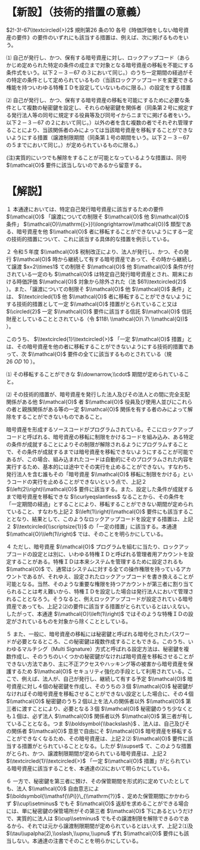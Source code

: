 # 【新設】（技術的措置の意義）

$2!-3!-67\\textcircled{>}2$ 規則第26 条の10 各号｟時価評価をしない暗号資産の要件｠の要件のいずれにも該当する措置は、例えば、次に掲げるものをいう。

⑴ 自己が発行し、かつ、保有する暗号資産に対し、ロックアップコード（あらかじめ定められた特定の条件の成立まで対象となる暗号資産の移転を不能にする条件式をいう。以下２－３－67 の３において同じ。）のうち一定期間の経過がその特定の条件として定められているもの（当該ロックアップコードを変更できる権能を持ついわゆる特権ＩＤを設定していないものに限る。）の設定をする措置

⑵ 自己が発行し、かつ、保有する暗号資産の移転を可能にするために必要な条件として複数の秘密鍵を設定し、それらの秘密鍵を関係者（同条第２号に規定する発行法人等の同号に規定する役員等及び同号イからニまでに掲げる者をいう。以下２－３－67 の２において同じ。）以外の者を含む複数の者でそれぞれ管理することにより、当該関係者のみによっては当該暗号資産を移転することができないようにする措置（譲渡制限期間（同条第１号の期間をいう。以下２－３－67 の５までにおいて同じ。）が定められているものに限る。）

(注)実質的にいつでも解除をすることが可能となっているような措置は、同号 $\\mathcal{O}$ 要件に該当しないのであるから留意する。

# 【解説】

１ 本通達においては、特定自己発行暗号資産に該当するための要件 $\\mathcal{O}$ 「譲渡についての制限そ $\\mathcal{O}$ 他 $\\mathcal{O}$ 条件」 $\\mathcal{O}\\mathrm{{>}}\\longrightarrow\\mathcal{O})$ 類型である、暗号資産を他 $\\mathcal{O}$ 者に移転することができないようにする一定の技術的措置について、これに該当する具体的な措置を例示している。

２ 令和５年度 $\\mathcal{O}$ 税制改正により、法人が発行し、かつ、その発行 $\\mathcal{O}$ 時から継続して有する暗号資産であって、その時から継続して譲渡 $x=2\\times1$ ての制限そ $\\mathcal{O}$ 他 $\\mathcal{O}$ 条件が付されている一定のも $\\mathcal{O}$ は特定自己発行暗号資産とされ、期末における時価評価 $\\mathcal{O}$ 対象から除外された（法 $61\\textcircled{2}$ ）。また、「譲渡についての制限そ $\\mathcal{O}$ 他 $\\mathcal{O}$ 条件」とは、 $\\textcircled{1}$ 他 $\\mathcal{O}$ 者に移転することができないようにする技術的措置として一定 $\\mathcal{O}$ 措置がとられていること又は $\\circled{2}$ 一定 $\\mathcal{O}$ 要件に該当する信託 $\\mathcal{O}$ 信託財産としていることとされている（令 $118\ \\mathcal{O}\ 7\ \\mathcal{Q})$ ）。

このうち、 $\\textcircled{1}\\textcircled{>}$ 「一定 $\\mathcal{O}$ 措置」とは、その暗号資産を他の者に移転することができないようにする技術的措置であって、次 $\\mathcal{O}$ 要件の全てに該当するものとされている（規 $26\ O D\ 10$ ）。

⑴ その移転することができな $\\downarrow,\\cdot$ 期間が定められていること。

⑵ その技術的措置が、暗号資産を発行した法人及びその法人との間に完全支配関係がある他 $\\mathcal{O}$ 者 $\\mathcal{O}$ 役員及び使用人並びにこれらの者と親族関係がある等の一定 $\\mathcal{O}$ 関係を有する者のみによって解除をすることができないものであること。

暗号資産を形成するソースコードがプログラムされている。そこにロックアップコードと呼ばれる、暗号資産の移転に制限をかけるコードを組み込み、ある特定の条件が成就することによりその制限が解除されるようにプログラムすることで、その条件が成就するまでは暗号資産を移転できないようにすることが可能であるが、この場合、組み込まれたコードは自動的にそのプログラムされた内容を実行するため、基本的には途中でその実行を止めることができない。すなわち、発行法人を含む誰もその「暗号資産 $\\mathcal{O}$ 移転に制限をかける」というコードの実行を止めることができないという点で、上記２ $\\left(2\\right)\\mathcal{O}$ 要件に該当する。また、設定した条件が成就するまで暗号資産を移転できな $\\curlyeqslantless$ なることから、その条件を「一定期間の経過」とすることにより、移転することができない期間が定められていること、すなわち上記２ $\\left(1\\right)\\mathcal{O}$ 要件にも該当することとなり、結果として、このようなロックアップコードを設定する措置は、上記２ $\\textcircled{\\scriptsize{1}}$ の「一定の措置」に該当する。本通達 $\\mathcal{O}\\left(1\\right)$ では、そのことを明らかにしている。

４ ただし、暗号資産 $\\mathcal{O}$ プログラムを組むに当たり、ロックアップコードの設定とは別に、いわゆる特権ＩＤと呼ばれる管理者用アカウントを設定することがある。特権ＩＤは本来システムを管理するために設定されるも $\\mathcal{O}$ で、通常はシステムに対する全ての操作権限を持っているアカウントであるが、それゆえ、設定されたロックアップコードを書き換えることが可能となる。当然、そのような重要な権限を持つアカウントが第三者に割り当てられることは考え難いから、特権ＩＤを設定した場合は発行法人において管理されることとなろう。そうなると、例えロックアップコードが設定されている暗号資産であっても、上記２⑵の要件に該当する措置がとられているとはいえない。したがって、本通達 $\\mathcal{O}\\left(1\\right)$ ではそのような特権ＩＤの設定がされているものを対象から除くこととしている。

５ また、一般に、暗号資産の移転には秘密鍵と呼ばれる暗号化されたパスワードが必要となるところ、この秘密鍵は複数作成することもできる。このうち、いわゆるマルチシグ（Multi Signature）方式と呼ばれる設定方法は、秘密鍵を複数作成し、そのうちのいくつかの秘密鍵がなければ暗号資産を移転させることができない方法であり、主に不正アクセスやハッキング等の被害から暗号資産を保護するため $\\mathcal{O}$ セキュリティ強化の手段として利用されている。ここで、例えば、法人が、自己が発行し、継続して有する予定 $\\mathcal{O}$ 暗号資産に対し４個の秘密鍵を作成し、そのうちの３個 $\\mathcal{O}$ 秘密鍵がなければその暗号資産を移転させることができない設定とした場合に、その４個 $\\mathcal{O}$ 秘密鍵のうち２個以上を法人の関係者以外 $\\mathcal{O}$ 第三者に渡すことにより、必要となる３個 $\\mathcal{O}$ 秘密鍵のうち少なくとも１個は、必ず法人 $\\mathcal{O}$ 関係者以外 $\\mathcal{O}$ 第三者が有していることとなる。つま $\\boldsymbol{\\backslash}$ 、法人は、自己及びその関係者 $\\mathcal{O}$ 意思で自由にそ $\\mathcal{O}$ 暗号資産を移転することができなくなるため、その暗号資産は、上記２⑵ $\\mathcal{O}$ 要件に該当する措置がとられていることとなる。したが $\\supset$ て、このような措置がとられ、かつ、譲渡制限期間が定められている暗号資産は、上記２ $\\textcircled{1}\\textcircled{>}$ 「一定 $\\mathcal{O}$ 措置」がとられている暗号資産に該当することを、本通達の⑵において明らかにしている。

６ 一方で、秘密鍵を第三者に預け、その保管期間を形式的に定めていたとしても、法人 $\\mathcal{O}$ 自由意志によ $\\boldsymbol{\\mathsf{\\Pi}}\_{\\mathrm{?}}$ 、定めた保管期間にかかわらず $\\cup\\setminus$ でもそ $\\mathcal{O}$ 返却を求めることができる場合には、単に秘密鍵の保管場所がその第三者 $\\mathcal{O}$ 下にあるというだけで、実質的に法人は $\\cup\\setminus$ でもその譲渡制限を解除できるのであるから、それでは元から譲渡制限期間が定められているとはいえず、上記２⑴及 $\\tau\\upalpha(2),\\oslash,\\upnu,\\upnu$ ずれ $\\mathcal{O}$ 要件にも該当しない。本通達の注書でそのことを明らかにしている。
